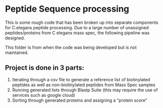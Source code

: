 # Peptide Sequence processing
This is some rough code that has been broken up into separate components for C.elegans peptide processing.
Due to a large number of unassigned peptides/proteins from C elegans mass spec, the following pipeline was designed.

This folder is from when the code was being developed but is not maintained.

## Project is done in 3 parts:
1. Iterating through a csv file to generate a reference list of biotinylated peptides as well as non-biotinylated peptides from Mass Spec samples 
2. Running generated lists through Blastp Suite (this may require the use of services such as google cloud) 
3. Sorting through generated proteins and assigning a "protein score"
